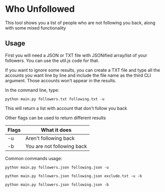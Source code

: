 # **Who Unfollowed**

This tool shows you a list of people who are not following you back, along with some mixed functionality

## Usage

First you will need a JSON or TXT file with JSONified array/list of your followers. You can use the util.js code for that.

If you want to ignore some results, you can create a TXT file and type all the accounts you want line by line and include the file name as the third CLI argument. Those accounts won't appear in the results.

In the command line, type:

    python main.py followers.txt following.txt -u

This will return a list with account that don't follow you back

Other flags can be used to return different results

|Flags| What it does |
|--|--|
| -u | Aren't following back |
| -b | You are not following back |

Common commands usage:

    python main.py followers.json following.json -u

    python main.py followers.json following.json exclude.txt -u -b

    python main.py followers.json following.json -b  
    